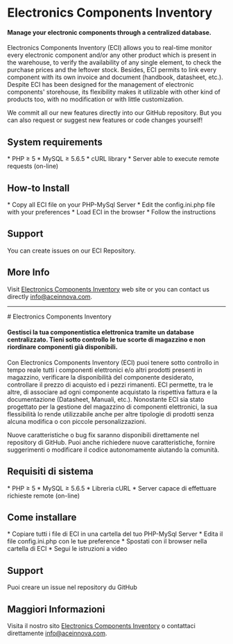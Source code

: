 # Electronics Components Inventory
<h4>Manage your electronic components through a centralized database.</h4>

Electronics Components Inventory (ECI) allows you to real-time monitor every electronic component and/or any other product which is present in the warehouse, to verify the availability of any single element, to check the purchase prices and the leftover stock. Besides, ECI permits to link every component with its own invoice and document (handbook, datasheet, etc.). Despite ECI has been designed for the management of electronic components' storehouse, its flexibility makes it utilizable with other kind of products too, with no modification or with little customization. 

We commit all our new features directly into our GitHub repository.
But you can also request or suggest new features or code changes yourself!

<h2>System requirements</h2>
* PHP &ge; 5
* MySQL &ge; 5.6.5
* cURL library
* Server able to execute remote requests (on-line)

<h2>How-to Install</h2>
* Copy all ECI file on your PHP-MySql Server
* Edit the config.ini.php file with your preferences
* Load ECI in the browser
* Follow the instructions

<h2>Support</h2>
You can create issues on our ECI Repository.

<h2>More Info</h2>
Visit <a href="http://www.electronicsinv.com">Electronics Components Inventory</a> web site or you can contact us directly <a href="mailto:info@aceinnova.com">info@aceinnova.com</a>.

<hr>
# Electronics Components Inventory
<h4>Gestisci la tua componentistica elettronica tramite un database centralizzato. Tieni sotto controllo le tue scorte di magazzino e non riordinare componenti già disponibili.</h4>

Con Electronics Components Inventory (ECI) puoi tenere sotto controllo in tempo reale tutti i componenti elettronici e/o altri prodotti presenti in magazzino, verificare la disponibilità del componente desiderato, controllare il prezzo di acquisto ed i pezzi rimanenti. ECI permette, tra le altre, di associare ad ogni componente acquistato la rispettiva fattura e la documentazione (Datasheet, Manuali, etc.). Nonostante ECI sia stato progettato per la gestione del magazzino di componenti elettronici, la sua flessibilità lo rende utilizzabile anche per altre tipologie di prodotti senza alcuna modifica o con piccole personalizzazioni. 

Nuove caratteristiche o bug fix saranno disponibili direttamente nel repository di GitHub.
Puoi anche richiedere nuove caratteristiche, fornire suggerimenti o modificare il codice autonomamente aiutando la comunità.


<h2>Requisiti di sistema</h2>
* PHP &ge; 5
* MySQL &ge; 5.6.5
* Libreria cURL
* Server capace di effettuare richieste remote (on-line)

<h2>Come installare</h2>
* Copiare tutti i file di ECI in una cartella del tuo PHP-MySql Server
* Edita il file config.ini.php con le tue preference
* Spostati con il browser nella cartella di ECI
* Segui le istruzioni a video

<h2>Support</h2>
Puoi creare un issue nel repository du GitHub

<h2>Maggiori Informazioni</h2>
Visita il nostro sito <a href="http://www.electronicsinv.com">Electronics Components Inventory</a> o contattaci direttamente <a href="mailto:info@aceinnova.com">info@aceinnova.com</a>.
